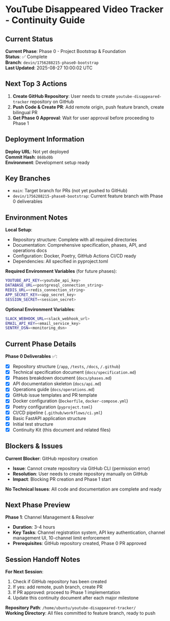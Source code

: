 # YouTube Disappeared Video Tracker - Continuity Guide

## Current Status
**Current Phase**: Phase 0 - Project Bootstrap & Foundation  
**Status**: ✅ Complete  
**Branch**: `devin/1756288215-phase0-bootstrap`  
**Last Updated**: 2025-08-27 10:00:02 UTC

## Next Top 3 Actions
1. **Create GitHub Repository**: User needs to create `youtube-disappeared-tracker` repository on GitHub
2. **Push Code & Create PR**: Add remote origin, push feature branch, create bilingual PR
3. **Get Phase 0 Approval**: Wait for user approval before proceeding to Phase 1

## Deployment Information
**Deploy URL**: Not yet deployed  
**Commit Hash**: `868bd0b`  
**Environment**: Development setup ready  

## Key Branches
- `main`: Target branch for PRs (not yet pushed to GitHub)
- `devin/1756288215-phase0-bootstrap`: Current feature branch with Phase 0 deliverables

## Environment Notes
**Local Setup**:
- Repository structure: Complete with all required directories
- Documentation: Comprehensive specification, phases, API, and operations docs
- Configuration: Docker, Poetry, GitHub Actions CI/CD ready
- Dependencies: All specified in pyproject.toml

**Required Environment Variables** (for future phases):
```bash
YOUTUBE_API_KEY=<youtube_api_key>
DATABASE_URL=<postgresql_connection_string>
REDIS_URL=<redis_connection_string>
APP_SECRET_KEY=<app_secret_key>
SESSION_SECRET=<session_secret>
```

**Optional Environment Variables**:
```bash
SLACK_WEBHOOK_URL=<slack_webhook_url>
EMAIL_API_KEY=<email_service_key>
SENTRY_DSN=<monitoring_dsn>
```

## Current Phase Details
**Phase 0 Deliverables** ✅:
- [x] Repository structure (`/app`, `/tests`, `/docs`, `/.github`)
- [x] Technical specification document (`docs/specification.md`)
- [x] Phases breakdown document (`docs/phases.md`)
- [x] API documentation skeleton (`docs/api.md`)
- [x] Operations guide (`docs/operations.md`)
- [x] GitHub issue templates and PR template
- [x] Docker configuration (`Dockerfile`, `docker-compose.yml`)
- [x] Poetry configuration (`pyproject.toml`)
- [x] CI/CD pipeline (`.github/workflows/ci.yml`)
- [x] Basic FastAPI application structure
- [x] Initial test structure
- [x] Continuity Kit (this document and related files)

## Blockers & Issues
**Current Blocker**: GitHub repository creation
- **Issue**: Cannot create repository via GitHub CLI (permission error)
- **Resolution**: User needs to create repository manually on GitHub
- **Impact**: Blocking PR creation and Phase 1 start

**No Technical Issues**: All code and documentation are complete and ready

## Next Phase Preview
**Phase 1**: Channel Management & Resolver
- **Duration**: 3-4 hours
- **Key Tasks**: Channel registration system, API key authentication, channel management UI, 10-channel limit enforcement
- **Prerequisites**: GitHub repository created, Phase 0 PR approved

## Session Handoff Notes
**For Next Session**:
1. Check if GitHub repository has been created
2. If yes: add remote, push branch, create PR
3. If PR approved: proceed to Phase 1 implementation
4. Update this continuity document after each major milestone

**Repository Path**: `/home/ubuntu/youtube-disappeared-tracker/`  
**Working Directory**: All files committed to feature branch, ready to push
